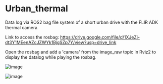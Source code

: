 # Urban_thermal
Data log via ROS2 bag file system of a short urban drive with the FLIR ADK thermal camera.

Link to access the rosbag:
https://drive.google.com/file/d/1XJeZi-dt3Y1MEenAZcJZWYk1BjgSZp7Y/view?usp=drive_link

Open the rosbag and add a 'camera' from the image_raw topic in Rviz2 to display the datalog while playing the rosbag.

![image](https://github.com/user-attachments/assets/280ffe0b-1855-4147-a20d-450f1f9c3a9d)

![image](https://github.com/user-attachments/assets/542d075d-ee0f-4e2c-8207-3a80e0cbe0ce)
